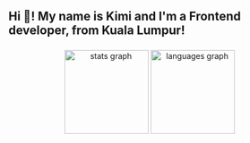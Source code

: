 <h2 align="left">Hi 👋! My name is Kimi and I'm a Frontend developer, from Kuala Lumpur!</h2>

###

<div align="center">
  <img src="https://github-readme-stats.vercel.app/api?username=rulkimi&hide_title=false&hide_rank=false&show_icons=true&include_all_commits=true&count_private=true&disable_animations=false&theme=dracula&locale=en&hide_border=false" height="150" alt="stats graph"  />
  <img src="https://github-readme-stats.vercel.app/api/top-langs?username=rulkimi&locale=en&hide_title=false&layout=compact&card_width=320&langs_count=5&theme=dracula&hide_border=false" height="150" alt="languages graph"  />
</div>

###
